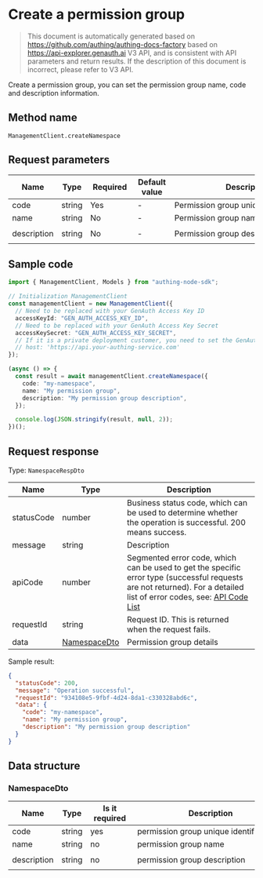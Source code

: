 # Create a permission group

<!--
Warning ⚠️:
Do not modify this document directly,
https://github.com/Authing/authing-docs-factory
Use this project to generate
-->

<LastUpdated />

> This document is automatically generated based on https://github.com/authing/authing-docs-factory based on https://api-explorer.genauth.ai V3 API, and is consistent with API parameters and return results. If the description of this document is incorrect, please refer to V3 API.

Create a permission group, you can set the permission group name, code and description information.

## Method name

`ManagementClient.createNamespace`

## Request parameters

| Name        | Type   | <div style="width:80px">Required</div> | <div style="width:60px">Default value</div> | <div style="width:300px">Description</div> | <div style="width:200px">Sample value</div> |
| ----------- | ------ | -------------------------------------- | ------------------------------------------- | ------------------------------------------ | ------------------------------------------- |
| code        | string | Yes                                    | -                                           | Permission group unique identifier         | `my-namespace`                              |
| name        | string | No                                     | -                                           | Permission group name                      | `My permission group`                       |
| description | string | No                                     | -                                           | Permission group description               | `My permission group description`           |

## Sample code

```ts
import { ManagementClient, Models } from "authing-node-sdk";

// Initialization ManagementClient
const managementClient = new ManagementClient({
  // Need to be replaced with your GenAuth Access Key ID
  accessKeyId: "GEN_AUTH_ACCESS_KEY_ID",
  // Need to be replaced with your GenAuth Access Key Secret
  accessKeySecret: "GEN_AUTH_ACCESS_KEY_SECRET",
  // If it is a private deployment customer, you need to set the GenAuth service domain name
  // host: 'https://api.your-authing-service.com'
});

(async () => {
  const result = await managementClient.createNamespace({
    code: "my-namespace",
    name: "My permission group",
    description: "My permission group description",
  });

  console.log(JSON.stringify(result, null, 2));
})();
```

## Request response

Type: `NamespaceRespDto`

| Name       | Type                                     | Description                                                                                                                                                                                                                                                                                                                                    |
| ---------- | ---------------------------------------- | ---------------------------------------------------------------------------------------------------------------------------------------------------------------------------------------------------------------------------------------------------------------------------------------------------------------------------------------------- |
| statusCode | number                                   | Business status code, which can be used to determine whether the operation is successful. 200 means success.                                                                                                                                                                                                                                   |
| message    | string                                   | Description                                                                                                                                                                                                                                                                                                                                    |
| apiCode    | number                                   | Segmented error code, which can be used to get the specific error type (successful requests are not returned). For a detailed list of error codes, see: [API Code List](https://api-explorer.genauth.ai/?tag=group/%E5%BC%80%E5%8F%91%E5%87%86%E5%A4%87#tag/%E5%BC%80%E5%8F%91%E5%87%86%E5%A4%87/%E9%94%99%E8%AF%AF%E5%A4%84%E7%90%86/apiCode) |
| requestId  | string                                   | Request ID. This is returned when the request fails.                                                                                                                                                                                                                                                                                           |
| data       | <a href="#NamespaceDto">NamespaceDto</a> | Permission group details                                                                                                                                                                                                                                                                                                                       |

Sample result:

```json
{
  "statusCode": 200,
  "message": "Operation successful",
  "requestId": "934108e5-9fbf-4d24-8da1-c330328abd6c",
  "data": {
    "code": "my-namespace",
    "name": "My permission group",
    "description": "My permission group description"
  }
}
```

## Data structure

### <a id="NamespaceDto"></a> NamespaceDto

| Name        | Type   | <div style="width:80px">Is it required</div> | <div style="width:300px">Description</div> | <div style="width:200px">Sample value</div> |
| ----------- | ------ | -------------------------------------------- | ------------------------------------------ | ------------------------------------------- |
| code        | string | yes                                          | permission group unique identifier         | `my-namespace`                              |
| name        | string | no                                           | permission group name                      | `my permission group`                       |
| description | string | no                                           | permission group description               | `my permission group description`           |
